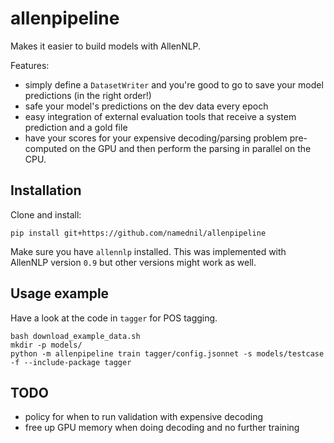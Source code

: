 # allenpipeline

Makes it easier to build models with AllenNLP. 

Features:
- simply define a `DatasetWriter` and you're good to go to save your model predictions (in the right order!)
- safe your model's predictions on the dev data every epoch
- easy integration of external evaluation tools that receive a system prediction and a gold file
- have your scores for your expensive decoding/parsing problem pre-computed on the GPU and then perform the parsing in parallel on the CPU.

## Installation
Clone and install:
```
pip install git+https://github.com/namednil/allenpipeline
```
Make sure you have `allennlp` installed. This was implemented with AllenNLP version `0.9` but other versions might work as well.

## Usage example
Have a look at the code in `tagger` for POS tagging. 

```
bash download_example_data.sh
mkdir -p models/
python -m allenpipeline train tagger/config.jsonnet -s models/testcase -f --include-package tagger
```

## TODO
 - policy for when to run validation with expensive decoding
 - free up GPU memory when doing decoding and no further training
 
 
  